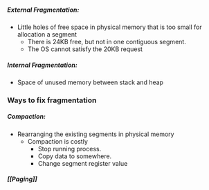 
##### External Fragmentation:
- Little holes of free space in physical memory that is too small for allocation a segment
	- There is 24KB free, but not in one contiguous segment.
	- The OS cannot satisfy the 20KB request

##### Internal Fragmentation:
- Space of unused memory between stack and heap
### Ways to fix fragmentation
##### Compaction:
- Rearranging the existing segments in physical memory
	- Compaction is costly
		- Stop running process.
		- Copy data to somewhere.
		- Change segment register value

##### [[Paging]]